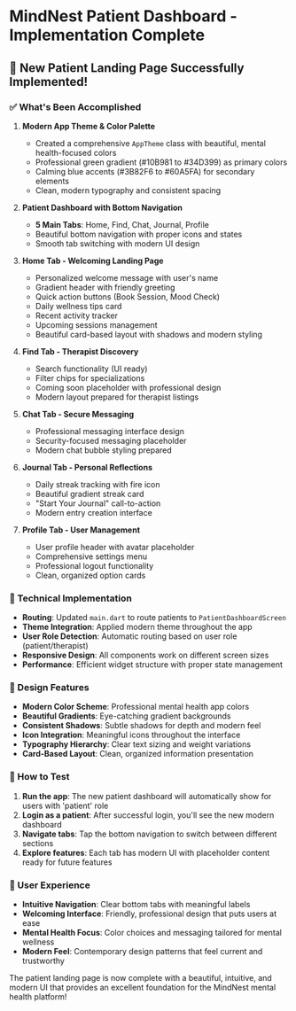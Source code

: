 # MindNest Patient Dashboard - Implementation Complete

## 🎉 New Patient Landing Page Successfully Implemented!

### ✅ What's Been Accomplished

1. **Modern App Theme & Color Palette**
   - Created a comprehensive `AppTheme` class with beautiful, mental health-focused colors
   - Professional green gradient (#10B981 to #34D399) as primary colors
   - Calming blue accents (#3B82F6 to #60A5FA) for secondary elements
   - Clean, modern typography and consistent spacing

2. **Patient Dashboard with Bottom Navigation**
   - **5 Main Tabs**: Home, Find, Chat, Journal, Profile
   - Beautiful bottom navigation with proper icons and states
   - Smooth tab switching with modern UI design

3. **Home Tab - Welcoming Landing Page**
   - Personalized welcome message with user's name
   - Gradient header with friendly greeting
   - Quick action buttons (Book Session, Mood Check)
   - Daily wellness tips card
   - Recent activity tracker
   - Upcoming sessions management
   - Beautiful card-based layout with shadows and modern styling

4. **Find Tab - Therapist Discovery**
   - Search functionality (UI ready)
   - Filter chips for specializations
   - Coming soon placeholder with professional design
   - Modern layout prepared for therapist listings

5. **Chat Tab - Secure Messaging**
   - Professional messaging interface design
   - Security-focused messaging placeholder
   - Modern chat bubble styling prepared

6. **Journal Tab - Personal Reflections**
   - Daily streak tracking with fire icon
   - Beautiful gradient streak card
   - "Start Your Journal" call-to-action
   - Modern entry creation interface

7. **Profile Tab - User Management**
   - User profile header with avatar placeholder
   - Comprehensive settings menu
   - Professional logout functionality
   - Clean, organized option cards

### 🔧 Technical Implementation

- **Routing**: Updated `main.dart` to route patients to `PatientDashboardScreen`
- **Theme Integration**: Applied modern theme throughout the app
- **User Role Detection**: Automatic routing based on user role (patient/therapist)
- **Responsive Design**: All components work on different screen sizes
- **Performance**: Efficient widget structure with proper state management

### 🎨 Design Features

- **Modern Color Scheme**: Professional mental health app colors
- **Beautiful Gradients**: Eye-catching gradient backgrounds
- **Consistent Shadows**: Subtle shadows for depth and modern feel
- **Icon Integration**: Meaningful icons throughout the interface
- **Typography Hierarchy**: Clear text sizing and weight variations
- **Card-Based Layout**: Clean, organized information presentation

### 🚀 How to Test

1. **Run the app**: The new patient dashboard will automatically show for users with 'patient' role
2. **Login as a patient**: After successful login, you'll see the new modern dashboard
3. **Navigate tabs**: Tap the bottom navigation to switch between different sections
4. **Explore features**: Each tab has modern UI with placeholder content ready for future features

### 📱 User Experience

- **Intuitive Navigation**: Clear bottom tabs with meaningful labels
- **Welcoming Interface**: Friendly, professional design that puts users at ease
- **Mental Health Focus**: Color choices and messaging tailored for mental wellness
- **Modern Feel**: Contemporary design patterns that feel current and trustworthy

The patient landing page is now complete with a beautiful, intuitive, and modern UI that provides an excellent foundation for the MindNest mental health platform!